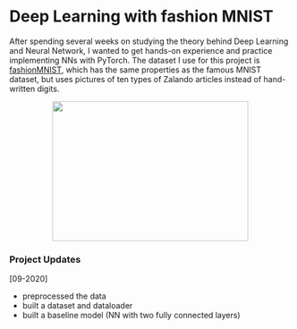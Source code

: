 # Deep Learning with fashion MNIST

After spending several weeks on studying the theory behind Deep Learning and Neural Network, I wanted to get hands-on experience and practice implementing NNs with PyTorch. The dataset I use for this project is [fashionMNIST](https://www.kaggle.com/zalando-research/fashionmnist), which has the same properties as the famous MNIST dataset, but uses pictures of ten types of Zalando articles instead of hand-written digits.

<p align="center">
  <img width="350" height="250" src="https://cdn.pixabay.com/photo/2016/03/31/23/37/blouse-1297721_960_720.png">
</p>

### Project Updates

[09-2020]
 - preprocessed the data
 - built a dataset and dataloader
 - built a baseline model (NN with two fully connected layers)
